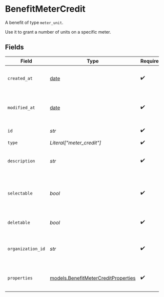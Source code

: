 # BenefitMeterCredit

A benefit of type `meter_unit`.

Use it to grant a number of units on a specific meter.


## Fields

| Field                                                                            | Type                                                                             | Required                                                                         | Description                                                                      |
| -------------------------------------------------------------------------------- | -------------------------------------------------------------------------------- | -------------------------------------------------------------------------------- | -------------------------------------------------------------------------------- |
| `created_at`                                                                     | [date](https://docs.python.org/3/library/datetime.html#date-objects)             | :heavy_check_mark:                                                               | Creation timestamp of the object.                                                |
| `modified_at`                                                                    | [date](https://docs.python.org/3/library/datetime.html#date-objects)             | :heavy_check_mark:                                                               | Last modification timestamp of the object.                                       |
| `id`                                                                             | *str*                                                                            | :heavy_check_mark:                                                               | The ID of the benefit.                                                           |
| `type`                                                                           | *Literal["meter_credit"]*                                                        | :heavy_check_mark:                                                               | N/A                                                                              |
| `description`                                                                    | *str*                                                                            | :heavy_check_mark:                                                               | The description of the benefit.                                                  |
| `selectable`                                                                     | *bool*                                                                           | :heavy_check_mark:                                                               | Whether the benefit is selectable when creating a product.                       |
| `deletable`                                                                      | *bool*                                                                           | :heavy_check_mark:                                                               | Whether the benefit is deletable.                                                |
| `organization_id`                                                                | *str*                                                                            | :heavy_check_mark:                                                               | The ID of the organization owning the benefit.                                   |
| `properties`                                                                     | [models.BenefitMeterCreditProperties](../models/benefitmetercreditproperties.md) | :heavy_check_mark:                                                               | Properties for a benefit of type `meter_unit`.                                   |